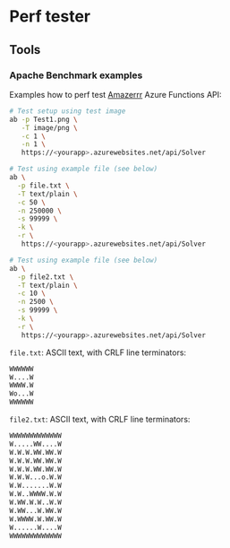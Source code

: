# Perf tester

## Tools

### Apache Benchmark examples

Examples how to perf test [Amazerrr](https://github.com/JanneMattila/amazerrr)
Azure Functions API:

```bash
# Test setup using test image
ab -p Test1.png \
   -T image/png \
   -c 1 \
   -n 1 \
   https://<yourapp>.azurewebsites.net/api/Solver

# Test using example file (see below)
ab \
  -p file.txt \
  -T text/plain \
  -c 50 \
  -n 250000 \
  -s 99999 \
  -k \
  -r \
   https://<yourapp>.azurewebsites.net/api/Solver

# Test using example file (see below)
ab \
  -p file2.txt \
  -T text/plain \
  -c 10 \
  -n 2500 \
  -s 99999 \
  -k \
  -r \
   https://<yourapp>.azurewebsites.net/api/Solver
```

`file.txt`: ASCII text, with CRLF line terminators:

```txt
WWWWWW
W....W
WWWW.W
Wo...W
WWWWWW
```

`file2.txt`: ASCII text, with CRLF line terminators:

```txt
WWWWWWWWWWWWW
W.....WW....W
W.W.W.WW.WW.W
W.W.W.WW.WW.W
W.W.W.WW.WW.W
W.W.W...o.W.W
W.W.......W.W
W.W..WWWW.W.W
W.WW.W.W..W.W
W.WW...W.WW.W
W.WWWW.W.WW.W
W......W....W
WWWWWWWWWWWWW
```
